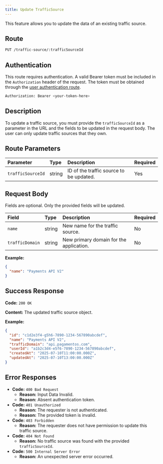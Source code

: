 ```yaml
---
title: Update TrafficSource
---
```


This feature allows you to update the data of an existing traffic source.

## Route

```bash
PUT /traffic-source/:trafficSourceId
```

## Authentication

This route requires authentication. A valid Bearer token must be included in the `Authorization` header of the request. The token must be obtained through the [user authentication route](/en/user/authuser/).

```bash
Authorization: Bearer <your-token-here>
```

## Description

To update a traffic source, you must provide the `trafficSourceId` as a parameter in the URL and the fields to be updated in the request body. The user can only update traffic sources that they own.

## Route Parameters

| Parameter         | Type   | Description                             | Required |
| :---------------- | :----- | :-------------------------------------- | :------- |
| `trafficSourceId` | string | ID of the traffic source to be updated. | Yes      |

## Request Body

Fields are optional. Only the provided fields will be updated.

| Field           | Type   | Description                             | Required |
| :-------------- | :----- | :-------------------------------------- | :------- |
| `name`          | string | New name for the traffic source.        | No       |
| `trafficDomain` | string | New primary domain for the application. | No       |

**Example:**

```json
{
  "name": "Payments API V2"
}
```

## Success Response

**Code:** `200 OK`

**Content:** The updated traffic source object.

**Example:**

```json
{
  "id": "c1d2e3f4-g5h6-7890-1234-567890abcdef",
  "name": "Payments API V2",
  "trafficDomain": "api.pagamentos.com",
  "userId": "a1b2c3d4-e5f6-7890-1234-567890abcdef",
  "createdAt": "2025-07-10T11:00:00.000Z",
  "updatedAt": "2025-07-10T13:00:00.000Z"
}
```

## Error Responses

- **Code:** `400 Bad Request`
  - **Reason:** Input Data Invalid.
  - **Reason:** Absent authentication token.
- **Code:** `401 Unauthorized`
  - **Reason:** The requester is not authenticated.
  - **Reason:** The provided token is invalid.
- **Code:** `403 Forbidden`
  - **Reason:** The requester does not have permission to update this traffic source.
- **Code:** `404 Not Found`
  - **Reason:** No traffic source was found with the provided `trafficSourceId`.
- **Code:** `500 Internal Server Error`
  - **Reason:** An unexpected server error occurred.
